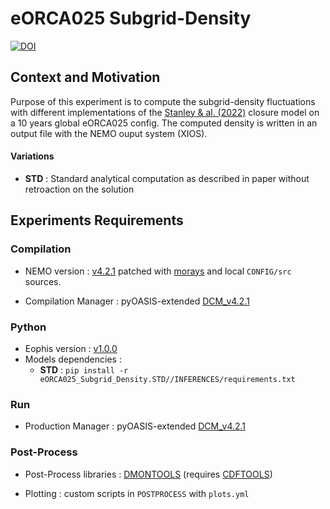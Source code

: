 # eORCA025 Subgrid-Density

[![DOI](https://zenodo.org/badge/763602292.svg)](https://doi.org/10.5281/zenodo.13851843)


## Context and Motivation

Purpose of this experiment is to compute the subgrid-density fluctuations with different implementations of the [Stanley & al. (2022)](https://agupubs.onlinelibrary.wiley.com/doi/10.1029/2020MS002185) closure model on a 10 years global eORCA025 config.
The computed density is written in an output file with the NEMO ouput system (XIOS).

#### Variations
- **STD** : Standard analytical computation as described in paper without retroaction on the solution

## Experiments Requirements


### Compilation

- NEMO version : [v4.2.1](https://forge.nemo-ocean.eu/nemo/nemo/-/releases/4.2.1) patched with [morays](https://github.com/morays-community/Patches-NEMO/tree/main/NEMO_v4.2.1) and local `CONFIG/src` sources.

- Compilation Manager : pyOASIS-extended [DCM_v4.2.1](https://github.com/alexis-barge/DCM/releases/tag/v4.2.1)


### Python

- Eophis version : [v1.0.0](https://github.com/meom-group/eophis/releases/tag/v1.0.0)
- Models dependencies :
    - **STD** : `pip install -r eORCA025_Subgrid_Density.STD//INFERENCES/requirements.txt`

### Run

- Production Manager : pyOASIS-extended [DCM_v4.2.1](https://github.com/alexis-barge/DCM/releases/tag/v4.2.1)


### Post-Process

- Post-Process libraries : [DMONTOOLS](https://github.com/alexis-barge/DMONTOOLS) (requires [CDFTOOLS](https://github.com/meom-group/CDFTOOLS))
  
- Plotting : custom scripts in `POSTPROCESS` with `plots.yml`

